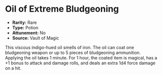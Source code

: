 # Oil of Extreme Bludgeoning

- **Rarity:** Rare
- **Type:** Potion
- **Attunement:** No
- **Source:** Vault of Magic

This viscous indigo-hued oil smells of iron. The oil can coat one bludgeoning weapon or up to 5 pieces of bludgeoning ammunition. Applying the oil takes 1 minute. For 1 hour, the coated item is magical, has a +1 bonus to attack and damage rolls, and deals an extra 1d4 force damage on a hit.
